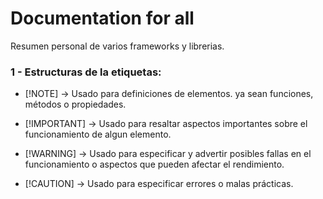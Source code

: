 # Documentation for all
Resumen personal de varios frameworks y librerias.

### 1 - Estructuras de la etiquetas:
- [!NOTE] -> Usado para definiciones de elementos. ya sean funciones, métodos o propiedades.

- [!IMPORTANT] -> Usado para resaltar aspectos importantes sobre el funcionamiento de algun elemento. 

- [!WARNING] -> Usado para especificar y advertir posibles fallas en el funcionamiento o aspectos que pueden afectar el rendimiento.

- [!CAUTION] -> Usado para especificar errores o malas prácticas.  